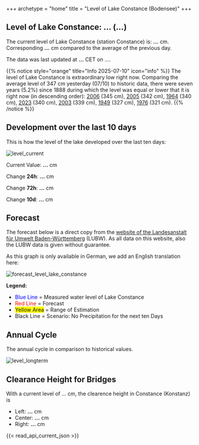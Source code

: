 +++
archetype = "home"
title = "Level of Lake Constance (Bodensee)"
+++

<h2>Level of Lake Constance: <span id=website_api_current_level_head>...</span> (<span id=website_api_change_vs_yesterday_head>...</span>) </h2>

The current level of Lake Constance (station Constance) is: <b><span id=website_api_current_level>...</span></b> cm. Corresponding <b><span id=website_api_change_vs_yesterday>...</span></b> cm compared to the average of the previous day.

The data was last updated at <b><span id=website_api_mostrecent_time>...</span></b> CET on <span id=website_api_mostrecent_date>...</span>.

{{% notice style="orange" title="Info 2025-07-10" icon="info" %}}
The level of Lake Constance is extraordinary low right now. Comparing the average level of 347 cm yesterday (07/10) to historic data, there were seven years (5.2%) since 1888 during which the level was equal or lower that it is right now (in descending order): [2006](https://www.pegel-konstanz.de/en/01_historische_daten/2000-2009/index.html#2006) (345 cm), [2005](https://www.pegel-konstanz.de/en/01_historische_daten/2000-2009/index.html#2005) (342 cm), [1964](https://www.pegel-konstanz.de/en/01_historische_daten/1960-1969/index.html#1964) (340 cm), [2023](https://www.pegel-konstanz.de/en/01_historische_daten/2020-2029/index.html#2023) (340 cm), [2003](https://www.pegel-konstanz.de/en/01_historische_daten/2000-2009/index.html#2003) (339 cm), [1949](https://www.pegel-konstanz.de/en/01_historische_daten/1940-1949/index.html#1949) (327 cm), [1976](https://www.pegel-konstanz.de/en/01_historische_daten/1970-1979/index.html#1976) (321 cm).
{{% /notice %}}

## Development over the last 10 days

This is how the level of the lake developed over the last ten days:

![level_current](https://pegel-konstanz-for-website.s3.eu-central-1.amazonaws.com/graph/current/en/current_EN.png)

Current Value: <b><span id=website_api_current_level_d1>...</span></b> cm

Change **24h**: <b><span id=website_api_change_24h>...</span></b> cm

Change **72h**: <b><span id=website_api_change_72h>...</span></b> cm

Change **10d**: <b><span id=website_api_change_10d>...</span></b> cm

## Forecast

The forecast below is a direct copy from the [website of the Landesanstalt für Umwelt Baden-Württemberg](https://www.hvz.baden-wuerttemberg.de/pegel.html?id=00007) (LUBW). As all data on this website, also the LUBW data is given without guarantee.

As this graph is only available in German, we add an English translation here:

![forecast_level_lake_constance](https://www.hvz.baden-wuerttemberg.de/gifs/00007-2001.GIF)

**Legend:**
* <span style="color:blue">Blue Line </span> = Measured water level of Lake Constance
* <span style="color:red">Red Line</span> = Forecast
* <span style="background-color: #FFFF00">Yellow Area</span> = Range of Estimation
* Black Line = Scenario: No Precipitation for the next ten Days

## Annual Cycle

The annual cycle in comparison to historical values.

![level_longterm](https://pegel-konstanz-for-website.s3.eu-central-1.amazonaws.com/graph/longterm/en/longterm_EN.png)

## Clearance Height for Bridges

With a current level of <span id=website_api_current_level_bridge>...</span> cm, the clearence height in Constance (Konstanz) is

<ul>
  <li>Left: <b><span id=website_api_bridge_kn_left>...</span></b> cm</li>
  <li>Center: <b><span id=website_api_bridge_kn_center>...</span></b> cm</li>
  <li>Right: <b><span id=website_api_bridge_kn_right>...</span></b> cm</li>
</ul>


{{< read_api_current_json >}} 
